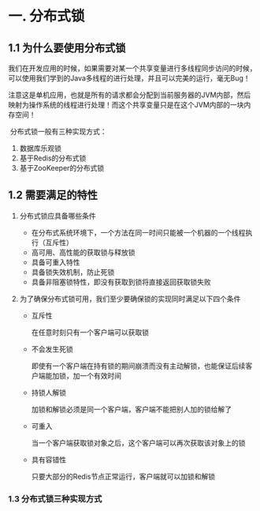 # 一. 分布式锁

## 1.1 为什么要使用分布式锁

​		我们在开发应用的时候，如果需要对某一个共享变量进行多线程同步访问的时候，可以使用我们学到的Java多线程的进行处理，并且可以完美的运行，毫无Bug！

​		注意这是单机应用，也就是所有的请求都会分配到当前服务器的JVM内部，然后映射为操作系统的线程进行处理！而这个共享变量只是在这个JVM内部的一块内存空间！

​		分布式锁一般有三种实现方式：

1. 数据库乐观锁
2. 基于Redis的分布式锁
3. 基于ZooKeeper的分布式锁

## 1.2 需要满足的特性

1. 分布式锁应具备哪些条件

   - 在分布式系统环境下，一个方法在同一时间只能被一个机器的一个线程执行（互斥性）
   - 高可用、高性能的获取锁与释放锁
   - 具备可重入特性
   - 具备锁失效机制，防止死锁
   - 具备非阻塞锁特性，即没有获取到锁将直接返回获取锁失败

2. 为了确保分布式锁可用，我们至少要确保锁的实现同时满足以下四个条件

   - 互斥性

     在任意时刻只有一个客户端可以获取锁

   - 不会发生死锁

     即使有一个客户端在持有锁的期间崩溃而没有主动解锁，也能保证后续客户端能加锁，加一个有效时间

   - 持锁人解锁

     加锁和解锁必须是同一个客户端，客户端不能把别人加的锁给解了

   - 可重入

     当一个客户端获取锁对象之后，这个客户端可以再次获取该对象上的锁

   - 具有容错性

     只要大部分的Redis节点正常运行，客户端就可以加锁和解锁

### 1.3 分布式锁三种实现方式

